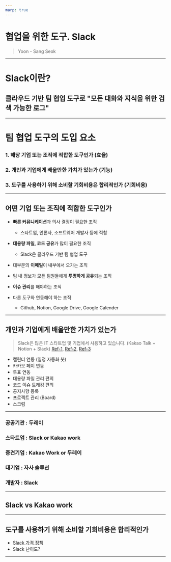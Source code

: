 ```yaml
---
marp: true
---
```


# 협업을 위한 도구. **Slack**

> Yoon - Sang Seok

---

# Slack이란?

## 클라우드 기반 **팀 협업 도구**로 "모든 대화와 지식을 위한 검색 가능한 로그"

---

# 팀 협업 도구의 도입 요소

### 1. 해당 기업 또는 조직에 적합한 도구인가 (효율)

### 2. 개인과 기업에게 배울만한 가치가 있는가 (기능)

### 3. 도구를 사용하기 위해 소비할 기회비용은 합리적인가 (기회비용)

---

## 어떤 기업 또는 조직에 적합한 도구인가

- **빠른 커뮤니케이션**과 의사 결정이 필요한 조직
  - 스타트업, 언론사, 소프트웨어 개발사 등에 적합
- **대용량 파일, 코드 공유**가 많이 필요한 조직

  - Slack은 클라우드 기반 팀 협업 도구

- 대부분의 **이메일**이 내부에서 오가는 조직

- 팀 내 정보가 모든 팀원들에게 **투명하게 공유**되는 조직

- **이슈 관리**를 해야하는 조직

- 다른 도구와 연동해야 하는 조직
  - Github, Notion, Google Drive, Google Calender

---

## 개인과 기업에게 배울만한 가치가 있는가

> Slack은 많은 IT 스타트업 및 기업에서 사용하고 있습니다. (Kakao Talk + Notion + Slack) [Ref-1](https://brunch.co.kr/@soundsgood/36), [Ref-2](https://medium.com/@justin_jin/%EC%8A%AC%EB%9E%99%EC%9D%B4-%EC%B9%B4%EC%B9%B4%EC%98%A4%ED%86%A1%EB%B3%B4%EB%8B%A4-%EC%A2%8B%EC%9D%80-%EC%9D%B4%EC%9C%A0-d7153f0b2af7), [Ref-3](https://ndb796.tistory.com/195)

- 캘린더 연동 (일정 자동화 봇)
- 카카오 페이 연동
- 투표 연동
- 대용량 파일 관리 편의
- 코드 이슈 트래킹 편의
- 공지사항 등록
- 프로젝트 관리 (Board)
- 스크럼

---

### **공공기관** : 두레이

### **스타트업** : Slack or Kakao work

### **중견기업** : Kakao Work or 두레이

### **대기업** : 자사 솔루션

### **개발자** : Slack

---

## Slack vs Kakao work

---

## 도구를 사용하기 위해 소비할 기회비용은 합리적인가

- [Slack 가격 정책](https://slack.com/intl/ko-kr/pricing)
- Slack 난이도?

---
